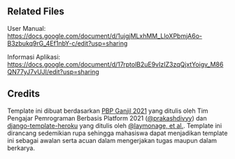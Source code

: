 ## Related Files
User Manual: https://docs.google.com/document/d/1ujgjMLxhMM_LloXPbmjA6o-B3zbukq9rG_4Ef1nbY-c/edit?usp=sharing

Informasi Aplikasi: https://docs.google.com/document/d/17rptolB2uE9vIzIZ3zqQjxtYoigv_M86QN77yJ7vUJI/edit?usp=sharing 

## Credits

Template ini dibuat berdasarkan [PBP Ganjil 2021](https://gitlab.com/PBP-2021/pbp-lab) yang ditulis oleh Tim Pengajar Pemrograman Berbasis Platform 2021 ([@prakashdivyy](https://gitlab.com/prakashdivyy)) dan [django-template-heroku](https://github.com/laymonage/django-template-heroku) yang ditulis oleh [@laymonage, et al.](https://github.com/laymonage). Template ini dirancang sedemikian rupa sehingga mahasiswa dapat menjadikan template ini sebagai awalan serta acuan dalam mengerjakan tugas maupun dalam berkarya.
